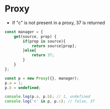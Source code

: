 # Proxy
* If "c" is not present in a proxy, 37 is returned

```javascript
const manager = {
    get(source, prop) {
        if(prop in source){
            return source[prop];
        }else{
            return 37;
        }
    }
};

const p = new Proxy({}, manager);
p.a = 1;
p.b = undefined;

console.log(p.a, p.b); // 1, undefined
console.log('c' in p, p.c); // false, 37
```


